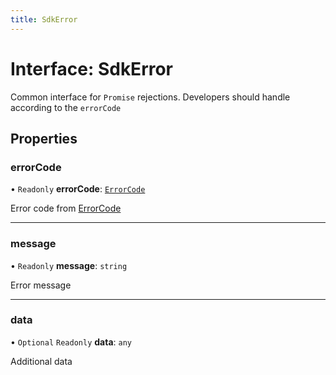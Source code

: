 ```yaml
---
title: SdkError
---
```


# Interface: SdkError

Common interface for `Promise` rejections.
Developers should handle according to the `errorCode`

## Properties

### errorCode

• `Readonly` **errorCode**: [`ErrorCode`](../enums/ErrorCode.md)

Error code from [ErrorCode](../enums/ErrorCode.md)

___

### message

• `Readonly` **message**: `string`

Error message

___

### data

• `Optional` `Readonly` **data**: `any`

Additional data
